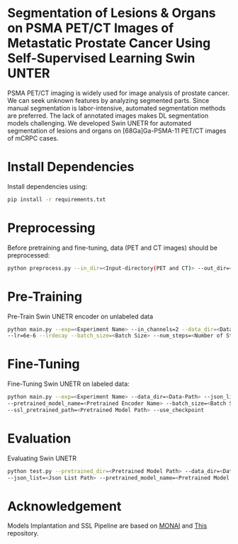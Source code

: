 # Segmentation of Lesions & Organs on PSMA PET/CT Images of Metastatic Prostate Cancer Using Self-Supervised Learning Swin UNTER
PSMA PET/CT imaging is widely used for image analysis of prostate cancer. We can seek unknown features by analyzing segmented parts. Since manual segmentation is labor-intensive, automated segmentation methods are preferred. The lack of annotated images makes DL segmentation models challenging. We developed Swin UNETR for automated segmentation of lesions and organs on [68Ga]Ga-PSMA-11 PET/CT images of mCRPC cases.

# Install Dependencies
Install dependencies using:
```bash
pip install -r requirements.txt
```

# Preprocessing
Before pretraining and fine-tuning, data (PET and CT images) should be preprocessed:
```bash
python preprocess.py --in_dir=<Input-directory(PET and CT)> --out_dir=<Output-directory>
```

# Pre-Training
Pre-Train Swin UNETR encoder on unlabeled data
```bash
python main.py --exp=<Experiment Name> --in_channels=2 --data_dir=<Data-Path> --json_list=<Json List Path> \
--lr=6e-6 --lrdecay --batch_size=<Batch Size> --num_steps=<Number of Steps>
```

# Fine-Tuning
Fine-Tuning Swin UNETR on labeled data:
```bash
python main.py --exp=<Experiment Name> --data_dir=<Data-Path> --json_list=<Json List Path> --in_channels=2 --out_channels=12 \
--pretrained_model_name=<Pretrained Encoder Name> --batch_size=<Batch Size> --max_epochs=<Epochs> --use_ssl_pretrained \
--ssl_pretrained_path=<Pretrained Model Path> --use_checkpoint
```

# Evaluation
Evaluating Swin UNETR
```bash
python test.py --pretrained_dir=<Pretrained Model Path> --data_dir=<Data-Path> --exp_name=<Experiment Name> \
--json_list=<Json List Path> --pretrained_model_name=<Pretrained Model Name> --save
```

# Acknowledgement
Models Implantation and SSL Pipeline are based on [MONAI](https://github.com/Project-MONAI/MONAI) and [This](https://github.com/Project-MONAI/research-contributions/tree/main/SwinUNETR) repository.
